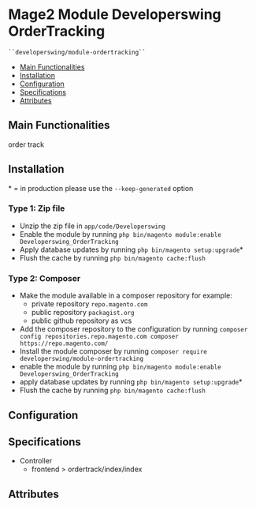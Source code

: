# Mage2 Module Developerswing OrderTracking

    ``developerswing/module-ordertracking``

 - [Main Functionalities](#markdown-header-main-functionalities)
 - [Installation](#markdown-header-installation)
 - [Configuration](#markdown-header-configuration)
 - [Specifications](#markdown-header-specifications)
 - [Attributes](#markdown-header-attributes)


## Main Functionalities
order track

## Installation
\* = in production please use the `--keep-generated` option

### Type 1: Zip file

 - Unzip the zip file in `app/code/Developerswing`
 - Enable the module by running `php bin/magento module:enable Developerswing_OrderTracking`
 - Apply database updates by running `php bin/magento setup:upgrade`\*
 - Flush the cache by running `php bin/magento cache:flush`

### Type 2: Composer

 - Make the module available in a composer repository for example:
    - private repository `repo.magento.com`
    - public repository `packagist.org`
    - public github repository as vcs
 - Add the composer repository to the configuration by running `composer config repositories.repo.magento.com composer https://repo.magento.com/`
 - Install the module composer by running `composer require developerswing/module-ordertracking`
 - enable the module by running `php bin/magento module:enable Developerswing_OrderTracking`
 - apply database updates by running `php bin/magento setup:upgrade`\*
 - Flush the cache by running `php bin/magento cache:flush`


## Configuration




## Specifications

 - Controller
	- frontend > ordertrack/index/index


## Attributes



